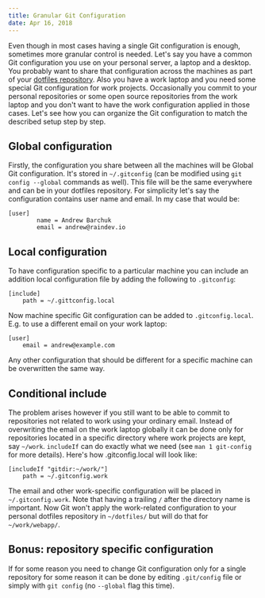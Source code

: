 ```yaml
---
title: Granular Git Configuration
date: Apr 16, 2018
---
```


Even though in most cases having a single Git configuration is enough, sometimes more granular control is needed. Let's say you have a common Git configuration you use on your personal server, a laptop and a desktop. You probably want to share that configuration across the machines as part of your [dotfiles repository](https://zachholman.com/2010/08/dotfiles-are-meant-to-be-forked/). Also you have a work laptop and you need some special Git configuration for work projects. Occasionally you commit to your personal repositories or some open source repositories from the work laptop and you don't want to have the work configuration applied in those cases. Let's see how you can organize the Git configuration to match the described setup step by step.

## Global configuration

Firstly, the configuration you share between all the machines will be Global Git configuration. It's stored in `~/.gitconfig` (can be modified using `git config --global` commands as well). This file will be the same everywhere and can be in your dotfiles repository. For simplicity let's say the configuration contains user name and email. In my case that would be:

```
[user]
        name = Andrew Barchuk
        email = andrew@raindev.io
```

## Local configuration

To have configuration specific to a particular machine you can include an addition local configuration file by adding the following to `.gitconfig`:

```
[include]
    path = ~/.gittconfig.local
```

Now machine specific Git configuration can be added to `.gitconfig.local`. E.g. to use a different email on your work laptop:

```
[user]
    email = andrew@example.com
```

Any other configuration that should be different for a specific machine can be overwritten the same way.

## Conditional include

The problem arises however if you still want to be able to commit to repositories not related to work using your ordinary email. Instead of overwriting the email on the work laptop globally it can be done only for repositories located in a specific directory where work projects are kept, say `~/work`. `includeIf` can do exactly what we need (see `man 1 git-config` for more details). Here's how .gitconfig.local will look like:

```
[includeIf "gitdir:~/work/"]
    path = ~/.gitconfig.work
```

The email and other work-specific configuration will be placed in `~/.gitconfig.work`. Note that having a trailing `/` after the directory name is important. Now Git won't apply the work-related configuration to your personal dotfiles repository in `~/dotfiles/` but will do that for `~/work/webapp/`.

## Bonus: repository specific configuration

If for some reason you need to change Git configuration only for a single repository for some reason it can be done by editing `.git/config` file or simply with `git config` (no `--global` flag this time).

